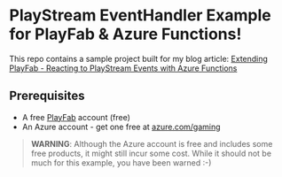 ﻿# PlayStream EventHandler Example for PlayFab & Azure Functions!

This repo contains a sample project built for my blog article: [Extending PlayFab - Reacting to PlayStream Events with Azure Functions](https://blog.structed.me/posts/extending-playfab-with-azure-functions)

## Prerequisites
* A free [PlayFab](https://playfab.com) account (free)
* An Azure account - get one free at [azure.com/gaming](https://azure.com/gaming)


> **WARNING**: Although the Azure account is free and includes some free products, it might still incur some cost. While it should not be much for this example, you have been warned :-)